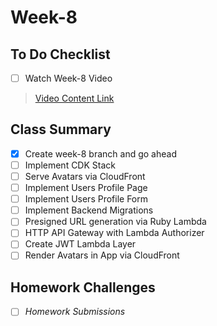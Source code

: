 # Week-8

## To Do Checklist

- [ ] Watch Week-8 Video

> [Video Content Link](videocontent/video_content_week8.md)

## Class Summary

- [x] Create week-8 branch and go ahead 
- [ ] Implement CDK Stack 
- [ ] Serve Avatars via CloudFront
- [ ] Implement Users Profile Page
- [ ] 	Implement Users Profile Form
- [ ] Implement Backend Migrations
- [ ] Presigned URL generation via Ruby Lambda
- [ ] HTTP API Gateway with Lambda Authorizer
- [ ] Create JWT Lambda Layer
- [ ] Render Avatars in App via CloudFront

## Homework Challenges

- [ ] *Homework Submissions*